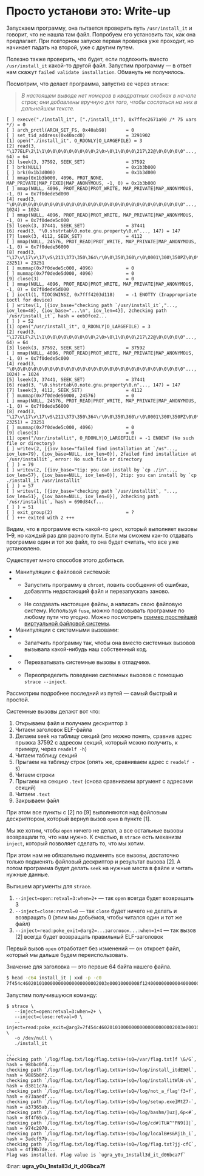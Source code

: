 # Просто установи это: Write-up

Запускаем программу, она пытается проверить путь `/usr/install_it` и говорит,
что не нашла там файл. Попробуем его установить так, как она предлагает. При
повторном запуске первая проверка уже проходит, но начинает падать на второй,
уже с другим путем.

Полезно также проверить, что будет, если подложить вместо `/usr/install_it`
какой-то другой файл. Запустим программу — в ответ нам скажут `failed validate
installation`. Обмануть не получилось.

Посмотрим, что делает программа, запустив ее через `strace`:

> _В настоящем выводе нет номеров в квадратных скобках в начале строк; они
добавлены вручную для того, чтобы сослаться на них в дальнейшем тексте._

```
[ ] execve("./install_it", ["./install_it"], 0x7ffec2671a90 /* 75 vars */) = 0
[ ] arch_prctl(ARCH_SET_FS, 0x40ab98)       = 0
[ ] set_tid_address(0x40acd0)               = 3291902
[1] open("./install_it", O_RDONLY|O_LARGEFILE) = 3
[2] read(3, "\177ELF\2\1\1\0\0\0\0\0\0\0\0\0\2\0>\0\1\0\0\0\217\22@\0\0\0\0\0"..., 64) = 64
[3] lseek(3, 37592, SEEK_SET)               = 37592
[ ] brk(NULL)                               = 0x1b3b000
[ ] brk(0x1b3d000)                          = 0x1b3d000
[ ] mmap(0x1b3b000, 4096, PROT_NONE, MAP_PRIVATE|MAP_FIXED|MAP_ANONYMOUS, -1, 0) = 0x1b3b000
[ ] mmap(NULL, 4096, PROT_READ|PROT_WRITE, MAP_PRIVATE|MAP_ANONYMOUS, -1, 0) = 0x7f0dede5d000
[4] read(3, "\0\0\0\0\0\0\0\0\0\0\0\0\0\0\0\0\0\0\0\0\0\0\0\0\0\0\0\0\0\0\0\0"..., 1024) = 1024
[ ] mmap(NULL, 4096, PROT_READ|PROT_WRITE, MAP_PRIVATE|MAP_ANONYMOUS, -1, 0) = 0x7f0dede5c000
[5] lseek(3, 37441, SEEK_SET)               = 37441
[6] read(3, "\0.shstrtab\0.note.gnu.property\0.n"..., 147) = 147
[7] lseek(3, 4112, SEEK_SET)                = 4112
[ ] mmap(NULL, 24576, PROT_READ|PROT_WRITE, MAP_PRIVATE|MAP_ANONYMOUS, -1, 0) = 0x7f0dede56000
[8] read(3, "\17\v\17\v\17\vS\211\373\350\364\r\0\0\350\360\r\0\0001\300\350PZ\0\0\211\337\350\220R\0"..., 23251) = 23251
[ ] munmap(0x7f0dede5c000, 4096)            = 0
[ ] munmap(0x7f0dede5d000, 4096)            = 0
[9] close(3)                                = 0
[ ] mmap(NULL, 4096, PROT_READ|PROT_WRITE, MAP_PRIVATE|MAP_ANONYMOUS, -1, 0) = 0x7f0dede5d000
[ ] ioctl(1, TIOCGWINSZ, 0x7fff4203d118)    = -1 ENOTTY (Inappropriate ioctl for device)
[ ] writev(1, [{iov_base="checking path `/usr/install_it`,"..., iov_len=48}, {iov_base="...\n", iov_len=4}], 2checking path `/usr/install_it`, hash = eeb0fce2...
[ ] ) = 52
[1] open("/usr/install_it", O_RDONLY|O_LARGEFILE) = 3
[2] read(3, "\177ELF\2\1\1\0\0\0\0\0\0\0\0\0\2\0>\0\1\0\0\0\217\22@\0\0\0\0\0"..., 64) = 64
[3] lseek(3, 37592, SEEK_SET)               = 37592
[ ] mmap(NULL, 4096, PROT_READ|PROT_WRITE, MAP_PRIVATE|MAP_ANONYMOUS, -1, 0) = 0x7f0dede5c000
[4] read(3, "\0\0\0\0\0\0\0\0\0\0\0\0\0\0\0\0\0\0\0\0\0\0\0\0\0\0\0\0\0\0\0\0"..., 1024) = 1024
[5] lseek(3, 37441, SEEK_SET)               = 37441
[6] read(3, "\0.shstrtab\0.note.gnu.property\0.n"..., 147) = 147
[7] lseek(3, 4112, SEEK_SET)                = 4112
[ ] munmap(0x7f0dede56000, 24576)           = 0
[ ] mmap(NULL, 24576, PROT_READ|PROT_WRITE, MAP_PRIVATE|MAP_ANONYMOUS, -1, 0) = 0x7f0dede56000
[8] read(3, "\17\v\17\v\17\vS\211\373\350\364\r\0\0\350\360\r\0\0001\300\350PZ\0\0\211\337\350\220R\0"..., 23251) = 23251
[ ] munmap(0x7f0dede5c000, 4096)            = 0
[9] close(3)                                = 0
[1] open("/usr/installit", O_RDONLY|O_LARGEFILE) = -1 ENOENT (No such file or directory)
[ ] writev(2, [{iov_base="failed find installation at `/us"..., iov_len=79}, {iov_base=NULL, iov_len=0}], 2failed find installation at `/usr/installit`, error: No such file or directory
[ ] ) = 79
[ ] writev(2, [{iov_base="tip: you can install by `cp ./in"..., iov_len=57}, {iov_base=NULL, iov_len=0}], 2tip: you can install by `cp ./install_it /usr/installit`
[ ] ) = 57
[ ] writev(1, [{iov_base="checking path `/usr/installit`, "..., iov_len=51}, {iov_base=NULL, iov_len=0}], 2checking path `/usr/installit`, hash = 690d84cf...
[ ] ) = 51
[ ] exit_group(2)                           = ?
[ ] +++ exited with 2 +++
```

Видим, что в программе есть какой-то цикл, который выполняет вызовы 1–9, но
каждый раз для разного пути. Если мы сможем как-то отдавать программе один и тот
же файл, то она будет считать, что все уже установлено.

Существует много способов этого добиться.

* Манипуляции с файловой системой:
* * Запустить программу в `chroot`, ловить сообщения об ошибках, добавлять недостающий файл и перезапускать заново.
* * Не создавать настоящие файлы, а написать свою файловую систему. Используя `fuse`, можно подсовывать программе по любому пути что угодно. Можно посмотреть [пример простейшей виртуальной файловой системы](https://github.com/libfuse/python-fuse/blob/master/example/hello.py).
* Манипуляции с системными вызовами:
* * Запатчить программу так, чтобы она вместо системных вызовов вызывала какой-нибудь наш собственный код.
* * Перехватывать системные вызовы в отладчике.
* * Переопределить поведение системных вызовов с помощью `strace --inject`.

Рассмотрим подробнее последний из путей — самый быстрый и простой.

Системные вызовы делают вот что:
1. Открываем файл и получаем дескриптор `3`
2. Читаем заголовок ELF-файла
3. Делаем seek на таблицу секций (это можно понять, сравнив адрес прыжка 37592 с
   адресом секций, который можно получить, к примеру, через `readelf -h`)
4. Читаем таблицу секций
5. Прыгаем на таблицу строк (опять же, сравниваем адрес с `readelf -S`)
6. Читаем строки
7. Прыгаем на секцию `.text` (снова сравниваем аргумент с адресами секций)
8. Читаем `.text`
9. Закрываем файл

При этом все пункты с [2] по [9] выполняются над файловым дескриптором, который
вернул вызов `open` в пункте [1].

Мы же хотим, чтобы `open` ничего не делал, а все остальные вызовы возвращали то,
что нам нужно. К счастью, в `strace` есть механизм `inject`, который
позволяет сделать то, что мы хотим.

При этом нам не обязательно подменять все вызовы, достаточно только подменять
файловый дескриптор и результат вызова [2]. А потом программа будет делать `seek`
на нужные места в файле и читать нужные данные.

Выпишем аргументы для `strace`.

1. `--inject=open:retval=3:when=2+` — так `open` всегда будет возвращать 3
2. `--inject=close:retval=0` — так `close` будет ничего не делать и возвращать 0
   (этим мы добьёмся, чтобы читался один и тот же файл)
3. `--inject=read:poke_exit=@arg2=...заголовок...:when=1+4` —
   так вызов [2] всегда будет возвращать правильный ELF-заголовок

Первый вызов `open` отработает без изменений — он откроет файл, который мы
дальше будем переиспользовать.

Значение для заголовка — это первые 64 байта нашего файла.

```bash
$ head -c64 install_it | xxd -p -c0
7f454c4602010100000000000000000002003e00010000008f124000000000004000000000000000d89200000000000000000000400038000900400010000f00
```

Запустим получившуюся команду:
```
$ strace \
   --inject=open:retval=3:when=2+ \
   --inject=close:retval=0 \
   --inject=read:poke_exit=@arg2=7f454c4602010100000000000000000002003e00010000008f124000000000004000000000000000d89200000000000000000000400038000900400010000f00:when=1+4 \
   -o /dev/null \
   ./install_it

...
checking path `/log/flag.txt/log/flag.txtVa+(sQ=/var/flag.txt]f \&/G`, hash = 98bbc0f4...
checking path `/log/flag.txt/log/flag.txtVa+(sQ=/log/install_itdE@@l`, hash = 9885b8f2...
checking path `/log/flag.txt/log/flag.txtVa+(sQ=/log/installitWlN-u%`, hash = d3811c7a...
checking path `/log/flag.txt/log/flag.txtVa+(sQ=/log/not_a_flag'f3=f`, hash = e73aaedf...
checking path `/log/flag.txt/log/flag.txtVa+(sQ=/log/setup.exe]MtZ7-`, hash = a37365ab...
checking path `/log/flag.txt/log/flag.txtVa+(sQ=/log/bashm/]uz|,6p<#`, hash = 8f4f65cb...
checking path `/log/flag.txt/log/flag.txtVa+(sQ=/log/cd#]TUA^"PN9[]|`, hash = 974c2070...
checking path `/log/flag.txt/log/flag.txtVa+(sQ=/log/localB#s&Rj1h_i`, hash = 3adcf57b...
checking path `/log/flag.txt/log/flag.txtVa+(sQ=/log/flag.txt?jj-cfC`, hash = 4f19b7de...
Flag was installed. Flag value is `ugra_y0u_1nstall3d_it_d06bca7f`
```

Флаг: **ugra_y0u_1nstall3d_it_d06bca7f**
